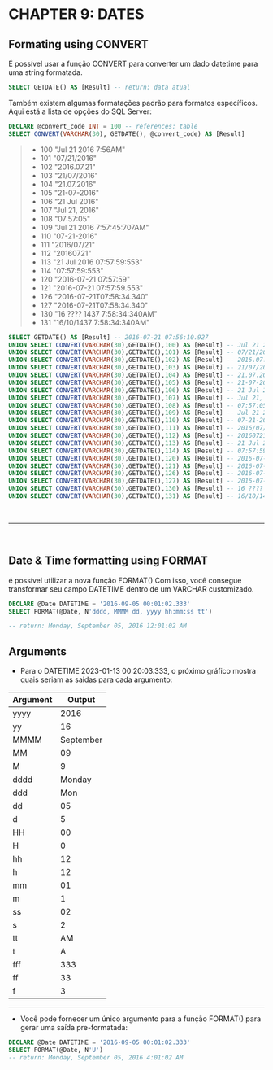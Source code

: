# CHAPTER 9: DATES

## Formating using CONVERT

É possível usar a função CONVERT para converter um dado datetime para uma string formatada.

```sql
SELECT GETDATE() AS [Result] -- return: data atual
```

Também existem algumas formatações padrão para formatos específicos. Aqui está a lista de opções do SQL Server:

```sql
DECLARE @convert_code INT = 100 -- references: table
SELECT CONVERT(VARCHAR(30), GETDATE(), @convert_code) AS [Result]
```

> - 100 "Jul 21 2016 7:56AM"
> - 101 "07/21/2016"
> - 102 "2016.07.21"
> - 103 "21/07/2016"
> - 104 "21.07.2016"
> - 105 "21-07-2016"
> - 106 "21 Jul 2016"
> - 107 "Jul 21, 2016"
> - 108 "07:57:05"
> - 109 "Jul 21 2016 7:57:45:707AM"
> - 110 "07-21-2016"
> - 111 "2016/07/21"
> - 112 "20160721"
> - 113 "21 Jul 2016 07:57:59:553"
> - 114 "07:57:59:553"
> - 120 "2016-07-21 07:57:59"
> - 121 "2016-07-21 07:57:59.553"
> - 126 "2016-07-21T07:58:34.340"
> - 127 "2016-07-21T07:58:34.340"
> - 130 "16 ???? 1437 7:58:34:340AM"
> - 131 "16/10/1437 7:58:34:340AM"

```sql
SELECT GETDATE() AS [Result] -- 2016-07-21 07:56:10.927
UNION SELECT CONVERT(VARCHAR(30),GETDATE(),100) AS [Result] -- Jul 21 2016 7:56AM
UNION SELECT CONVERT(VARCHAR(30),GETDATE(),101) AS [Result] -- 07/21/2016
UNION SELECT CONVERT(VARCHAR(30),GETDATE(),102) AS [Result] -- 2016.07.21
UNION SELECT CONVERT(VARCHAR(30),GETDATE(),103) AS [Result] -- 21/07/2016
UNION SELECT CONVERT(VARCHAR(30),GETDATE(),104) AS [Result] -- 21.07.2016
UNION SELECT CONVERT(VARCHAR(30),GETDATE(),105) AS [Result] -- 21-07-2016
UNION SELECT CONVERT(VARCHAR(30),GETDATE(),106) AS [Result] -- 21 Jul 2016
UNION SELECT CONVERT(VARCHAR(30),GETDATE(),107) AS [Result] -- Jul 21, 2016
UNION SELECT CONVERT(VARCHAR(30),GETDATE(),108) AS [Result] -- 07:57:05
UNION SELECT CONVERT(VARCHAR(30),GETDATE(),109) AS [Result] -- Jul 21 2016 7:57:45:707AM
UNION SELECT CONVERT(VARCHAR(30),GETDATE(),110) AS [Result] -- 07-21-2016
UNION SELECT CONVERT(VARCHAR(30),GETDATE(),111) AS [Result] -- 2016/07/21
UNION SELECT CONVERT(VARCHAR(30),GETDATE(),112) AS [Result] -- 20160721
UNION SELECT CONVERT(VARCHAR(30),GETDATE(),113) AS [Result] -- 21 Jul 2016 07:57:59:553
UNION SELECT CONVERT(VARCHAR(30),GETDATE(),114) AS [Result] -- 07:57:59:553
UNION SELECT CONVERT(VARCHAR(30),GETDATE(),120) AS [Result] -- 2016-07-21 07:57:59
UNION SELECT CONVERT(VARCHAR(30),GETDATE(),121) AS [Result] -- 2016-07-21 07:57:59.553
UNION SELECT CONVERT(VARCHAR(30),GETDATE(),126) AS [Result] -- 2016-07-21T07:58:34.340
UNION SELECT CONVERT(VARCHAR(30),GETDATE(),127) AS [Result] -- 2016-07-21T07:58:34.340
UNION SELECT CONVERT(VARCHAR(30),GETDATE(),130) AS [Result] -- 16 ???? 1437 7:58:34:340AM
UNION SELECT CONVERT(VARCHAR(30),GETDATE(),131) AS [Result] -- 16/10/1437 7:58:34:340AM
```
<br>
<hr>
<br>

## Date & Time formatting using FORMAT

é possível utilizar a nova função FORMAT()
Com isso, você consegue transformar seu campo DATETIME dentro de um VARCHAR customizado.

```sql
DECLARE @Date DATETIME = '2016-09-05 00:01:02.333'
SELECT FORMAT(@Date, N'dddd, MMMM dd, yyyy hh:mm:ss tt')

-- return: Monday, September 05, 2016 12:01:02 AM
```

## Arguments
- Para o DATETIME 2023-01-13 00:20:03.333, o próximo gráfico mostra quais seriam as saidas para cada argumento:


| Argument | Output |
|------|------|
| yyyy  | 2016  |
| yy  | 16  |
| MMMM | September |
| MM | 09 |
| M | 9 |
| dddd | Monday |
| ddd | Mon |
| dd | 05 |
| d | 5 |
| HH | 00 |
| H | 0 |
| hh | 12 |
| h | 12 |
| mm | 01 |
| m | 1 |
| ss | 02 |
| s | 2 |
| tt | AM |
| t | A |
| fff | 333 |
| ff | 33 |
| f | 3 |
<hr>

- Você pode fornecer um único argumento para a função FORMAT() para gerar uma saída pre-formatada:

```sql
DECLARE @Date DATETIME = '2016-09-05 00:01:02.333'
SELECT FORMAT(@Date, N'U')
-- return: Monday, September 05, 2016 4:01:02 AM
```












